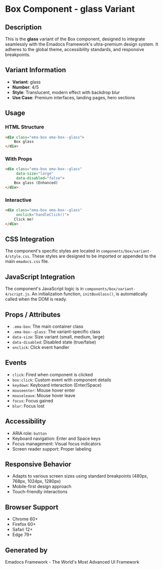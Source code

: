 # Box Component - glass Variant

## Description
This is the **glass** variant of the Box component, designed to integrate seamlessly with the Emadocs Framework's ultra-premium design system. It adheres to the global theme, accessibility standards, and responsive breakpoints.

## Variant Information
- **Variant**: glass
- **Number**: 4/5
- **Style**: Translucent, modern effect with backdrop blur
- **Use Case**: Premium interfaces, landing pages, hero sections

## Usage

### HTML Structure
```html
<div class="ema-box ema-box--glass">
    Box glass
</div>
```

### With Props
```html
<div class="ema-box ema-box--glass" 
     data-size="large" 
     data-disabled="false">
    Box glass (Enhanced)
</div>
```

### Interactive
```html
<div class="ema-box ema-box--glass" 
     onclick="handleClick()">
    Click me!
</div>
```

## CSS Integration
The component's specific styles are located in `components/box/variant-4/style.css`. These styles are designed to be imported or appended to the main `emadocs.css` file.

## JavaScript Integration
The component's JavaScript logic is in `components/box/variant-4/script.js`. An initialization function, `initBoxGlass()`, is automatically called when the DOM is ready.

## Props / Attributes
- `.ema-box`: The main container class
- `.ema-box--glass`: The variant-specific class
- `data-size`: Size variant (small, medium, large)
- `data-disabled`: Disabled state (true/false)
- `onclick`: Click event handler

## Events
- `click`: Fired when component is clicked
- `box:click`: Custom event with component details
- `keydown`: Keyboard interaction (Enter/Space)
- `mouseenter`: Mouse hover enter
- `mouseleave`: Mouse hover leave
- `focus`: Focus gained
- `blur`: Focus lost

## Accessibility
- ARIA role: `button`
- Keyboard navigation: Enter and Space keys
- Focus management: Visual focus indicators
- Screen reader support: Proper labeling

## Responsive Behavior
- Adapts to various screen sizes using standard breakpoints (480px, 768px, 1024px, 1280px)
- Mobile-first design approach
- Touch-friendly interactions

## Browser Support
- Chrome 60+
- Firefox 60+
- Safari 12+
- Edge 79+

## Generated by
Emadocs Framework - The World's Most Advanced UI Framework

